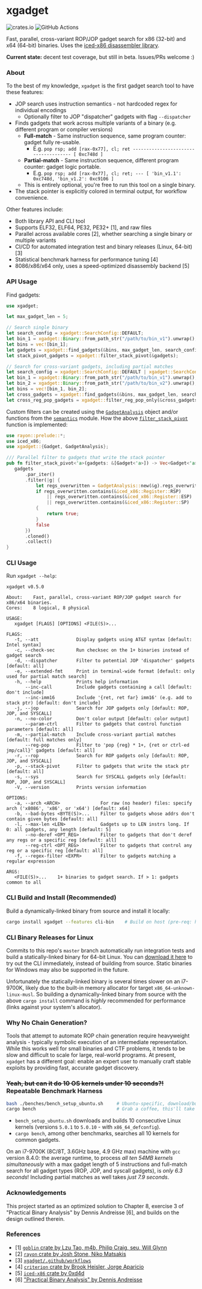 # xgadget

![crates.io](https://img.shields.io/crates/v/xgadget.svg)
![GitHub Actions](https://github.com/entropic-security/xgadget/workflows/test/badge.svg)

Fast, parallel, cross-variant ROP/JOP gadget search for x86 (32-bit) and x64 (64-bit) binaries.
Uses the [iced-x86 disassembler library](https://github.com/0xd4d/iced).

**Current state:** decent test coverage, but still in beta. Issues/PRs welcome :)

### About

To the best of my knowledge, `xgadget` is the first gadget search tool to have these features:

* JOP search uses instruction semantics - not hardcoded regex for individual encodings
   * Optionally filter to JOP "dispatcher" gadgets with flag `--dispatcher`
* Finds gadgets that work across multiple variants of a binary (e.g. different program or compiler versions)
   * **Full-match** - Same instruction sequence, same program counter: gadget fully re-usable.
       * E.g. `pop rsp; add [rax-0x77], cl; ret ------------------------------------- [ 0xc748d ]`
   * **Partial-match** - Same instruction sequence, different program counter: gadget logic portable.
       * E.g. `pop rsp; add [rax-0x77], cl; ret; --- [ 'bin_v1.1': 0xc748d, 'bin_v1.2': 0xc9106 ]`
   * This is entirely optional, you're free to run this tool on a single binary.
* The stack pointer is explicitly colored in terminal output, for workflow convenience.

Other features include:

* Both library API and CLI tool
* Supports ELF32, ELF64, PE32, PE32+ \[1\], and raw files
* Parallel across available cores \[2\], whether searching a single binary or multiple variants
* CI/CD for automated integration test and binary releases (Linux, 64-bit) \[3\]
* Statistical benchmark harness for performance tuning \[4\]
* 8086/x86/x64 only, uses a speed-optimized disassembly backend \[5\]

### API Usage

Find gadgets:

```rust
use xgadget;

let max_gadget_len = 5;

// Search single binary
let search_config = xgadget::SearchConfig::DEFAULT;
let bin_1 = xgadget::Binary::from_path_str("/path/to/bin_v1").unwrap();
let bins = vec![bin_1];
let gadgets = xgadget::find_gadgets(&bins, max_gadget_len, search_config).unwrap();
let stack_pivot_gadgets = xgadget::filter_stack_pivot(&gadgets);

// Search for cross-variant gadgets, including partial matches
let search_config = xgadget::SearchConfig::DEFAULT | xgadget::SearchConfig::PART;
let bin_1 = xgadget::Binary::from_path_str("/path/to/bin_v1").unwrap();
let bin_2 = xgadget::Binary::from_path_str("/path/to/bin_v2").unwrap();
let bins = vec![bin_1, bin_2];
let cross_gadgets = xgadget::find_gadgets(&bins, max_gadget_len, search_config).unwrap();
let cross_reg_pop_gadgets = xgadget::filter_reg_pop_only(&cross_gadgets);
```

Custom filters can be created using the [`GadgetAnalysis`](crate::gadget::GadgetAnalysis) object and/or functions from the [`semantics`](crate::semantics) module.
How the above [`filter_stack_pivot`](crate::filters::filter_stack_pivot) function is implemented:

```rust
use rayon::prelude::*;
use iced_x86;
use xgadget::{Gadget, GadgetAnalysis};

/// Parallel filter to gadgets that write the stack pointer
pub fn filter_stack_pivot<'a>(gadgets: &[Gadget<'a>]) -> Vec<Gadget<'a>> {
   gadgets
       .par_iter()
       .filter(|g| {
           let regs_overwritten = GadgetAnalysis::new(&g).regs_overwritten();
           if regs_overwritten.contains(&iced_x86::Register::RSP)
               || regs_overwritten.contains(&iced_x86::Register::ESP)
               || regs_overwritten.contains(&iced_x86::Register::SP)
           {
               return true;
           }
           false
       })
       .cloned()
       .collect()
}
```

### CLI Usage

Run `xgadget --help`:

```
xgadget v0.5.0

About:    Fast, parallel, cross-variant ROP/JOP gadget search for x86/x64 binaries.
Cores:    8 logical, 8 physical

USAGE:
   xgadget [FLAGS] [OPTIONS] <FILE(S)>...

FLAGS:
   -t, --att              Display gadgets using AT&T syntax [default: Intel syntax]
   -c, --check-sec        Run checksec on the 1+ binaries instead of gadget search
   -d, --dispatcher       Filter to potential JOP 'dispatcher' gadgets [default: all]
   -e, --extended-fmt     Print in terminal-wide format [default: only used for partial match search]
   -h, --help             Prints help information
       --inc-call         Include gadgets containing a call [default: don't include]
       --inc-imm16        Include '{ret, ret far} imm16' (e.g. add to stack ptr) [default: don't include]
   -j, --jop              Search for JOP gadgets only [default: ROP, JOP, and SYSCALL]
   -n, --no-color         Don't color output [default: color output]
       --param-ctrl       Filter to gadgets that control function parameters [default: all]
   -m, --partial-match    Include cross-variant partial matches [default: full matches only]
       --reg-pop          Filter to 'pop {reg} * 1+, {ret or ctrl-ed jmp/call}' gadgets [default: all]
   -r, --rop              Search for ROP gadgets only [default: ROP, JOP, and SYSCALL]
   -p, --stack-pivot      Filter to gadgets that write the stack ptr [default: all]
   -s, --sys              Search for SYSCALL gadgets only [default: ROP, JOP, and SYSCALL]
   -V, --version          Prints version information

OPTIONS:
   -a, --arch <ARCH>               For raw (no header) files: specify arch ('x8086', 'x86', or 'x64') [default: x64]
   -b, --bad-bytes <BYTE(S)>...    Filter to gadgets whose addrs don't contain given bytes [default: all]
   -l, --max-len <LEN>             Gadgets up to LEN instrs long. If 0: all gadgets, any length [default: 5]
       --no-deref <OPT_REG>        Filter to gadgets that don't deref any regs or a specific reg [default: all]
       --reg-ctrl <OPT_REG>        Filter to gadgets that control any reg or a specific reg [default: all]
   -f, --regex-filter <EXPR>       Filter to gadgets matching a regular expression

ARGS:
   <FILE(S)>...    1+ binaries to gadget search. If > 1: gadgets common to all
```

### CLI Build and Install (Recommended)

Build a dynamically-linked binary from source and install it locally:

```bash
cargo install xgadget --features cli-bin    # Build on host (pre-req: https://www.rust-lang.org/tools/install)
```

### CLI Binary Releases for Linux

Commits to this repo's `master` branch automatically run integration tests and build a statically-linked binary for 64-bit Linux.
You can [download it here](https://github.com/entropic-security/xgadget/releases) to try out the CLI immediately, instead of building from source.
Static binaries for Windows may also be supported in the future.

Unfortunately the statically-linked binary is several times slower on an i7-9700K, likely due to the built-in memory allocator for target `x86_64-unknown-linux-musl`.
So building a dynamically-linked binary from source with the above `cargo install` command is *highly* recommended for performance (links against your system's allocator).

### Why No Chain Generation?

Tools that attempt to automate ROP chain generation require heavyweight analysis - typically symbolic execution of an intermediate representation.
While this works well for small binaries and CTF problems, it tends to be slow and difficult to scale for large, real-world programs.
At present, `xgadget` has a different goal: enable an expert user to manually craft stable exploits by providing fast, accurate gadget discovery.

### ~~Yeah, but can it do 10 OS kernels under 10 seconds?!~~ Repeatable Benchmark Harness

```bash
bash ./benches/bench_setup_ubuntu.sh     # Ubuntu-specific, download/build 10 kernel versions
cargo bench                              # Grab a coffee, this'll take a while...
```

* `bench_setup_ubuntu.sh` downloads and builds 10 consecutive Linux kernels (versions `5.0.1` to `5.0.10` - with `x86_64_defconfig`).
* `cargo bench`, among other benchmarks, searches all 10 kernels for common gadgets.

On an i7-9700K (8C/8T, 3.6GHz base, 4.9 GHz max) machine with `gcc` version 8.4.0: the average runtime, to process *all ten 54MB kernels simultaneously* with a max gadget length of 5 instructions and full-match search for all gadget types (ROP, JOP, and syscall gadgets), is *only 6.3 seconds*! Including partial matches as well takes *just 7.9 seconds*.

### Acknowledgements

This project started as an optimized solution to Chapter 8, exercise 3 of "Practical Binary Analysis" by Dennis Andreisse \[6\], and builds on the design outlined therein.

### References

* \[1\] [`goblin` crate by Lzu Tao, m4b, Philip Craig, seu, Will Glynn](https://crates.io/crates/goblin)
* \[2\] [`rayon` crate by Josh Stone, Niko Matsakis](https://crates.io/crates/rayon)
* \[3\] [`xgadget/.github/workflows`](https://github.com/entropic-security/xgadget/tree/master/.github/workflows)
* \[4\] [`criterion` crate by Brook Heisler, Jorge Aparicio](https://crates.io/crates/criterion)
* \[5\] [`iced-x86` crate by 0xd4d](https://crates.io/crates/iced-x86)
* \[6\] ["Practical Binary Analysis" by Dennis Andreisse](https://practicalbinaryanalysis.com/)

